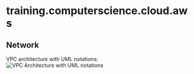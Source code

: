 # training.computerscience.cloud.aws
## Network
  VPC architecture with UML notations:
![VPC Architecture with UML notations](https://awscertifiedsolutionsarchitectassociatedocs.s3.amazonaws.com/VPCArchitecture.PNG)
